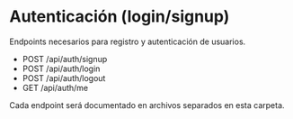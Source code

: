 # Autenticación (login/signup)

Endpoints necesarios para registro y autenticación de usuarios.

- POST /api/auth/signup
- POST /api/auth/login
- POST /api/auth/logout
- GET /api/auth/me

Cada endpoint será documentado en archivos separados en esta carpeta.
